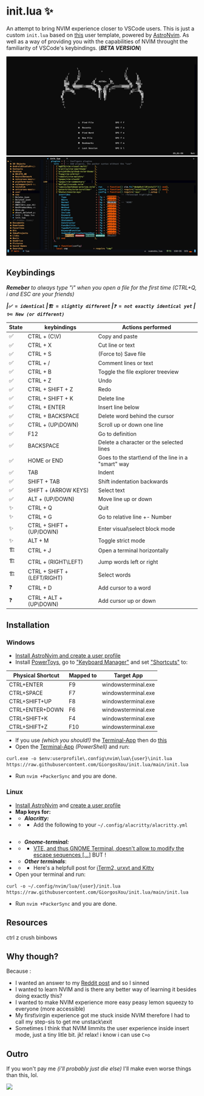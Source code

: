 # init.lua ✨
An attempt to bring NVIM experience closer to VSCode users. This is just a custom `init.lua` based on [this][11] user template, powered by [AstroNvim][12]. As well as a way of providing you with the capabilities of NVIM throught the familiarity of VSCode's keybindings. (***BETA VERSION***)

<div align="center"><p>
<img src=".\images\1.jpg"/>
<img src=".\images\2.jpg"/>
</p></div>


## Keybindings
***Remeber*** *to always type "i" when you open a file for the first time (CTRL+Q, i and ESC are your friends)*

***|`✅ = identical` |`🏗️ = slightly different` |`❓ = not exactly identical yet` |`✨= New (or different)`***

|State|         keybindings         |                  Actions performed                 |
| --- | --------------------------- | -------------------------------------------------- |
|  ✅ | CTRL + (C\V)                | Copy and paste                                     |
|  ✅ | CTRL + X                    | Cut line or text                                   |
|  ✅ | CTRL + S                    | (Force to) Save file                               |
|  ✅ | CTRL + /                    | Comment lines or text                              |
|  ✅ | CTRL + B                    | Toggle the file explorer treeview                  |
|  ✅ | CTRL + Z                    | Undo                                               |
|  ✅ | CTRL + SHIFT + Z            | Redo                                               |
|  ✅ | CTRL + SHIFT + K            | Delete line                                        |
|  ✅ | CTRL + ENTER                | Insert line below                                  |
|  ✅ | CTRL + BACKSPACE            | Delete word behind the cursor                      |
|  ✅ | CTRL + (UP\DOWN)            | Scroll up or down one line                         |
|  ✅ | F12                         | Go to definition                                   |
|  ✅ | BACKSPACE                   | Delete a character or the selected lines           |
|  ✅ | HOME or END                 | Goes to the start\end of the line in a "smart" way |
|  ✅ | TAB                         | Indent                                             |
|  ✅ | SHIFT + TAB                 | Shift indentation backwards                        |
|  ✅ | SHIFT + (ARROW KEYS)        | Select text                                        |
|  ✅ | ALT + (UP/DOWN)             | Move line up or down                               |
|  ✨ | CTRL + Q                    | Quit                                               |
|  ✨ | CTRL + G                    | Go to relative line +- Number                      |
|  ✨ | CTRL + SHIFT + (UP/DOWN)    | Enter visual\select block mode                     |
|  ✨ | ALT + M                     | Toggle strict mode                                 |
|  🏗️ | CTRL + J                    | Open a terminal horizontally                       |
|  🏗️ | CTRL + (RIGHT\LEFT)         | Jump words left or right                           |
|  🏗️ | CTRL + SHIFT + (LEFT/RIGHT) | Select words                                       |
|  ❓ | CTRL + D                    | Add cursor to a word                               |
|  ❓ | CTRL + ALT + (UP\DOWN)      | Add cursor up or down                              |



## Installation
### Windows
* [Install AstroNvim and create a user profile][0] 
* Install [PowerToys][4], go to ["Keyboard Manager"][5] and set ["Shortcuts"][6] to:

| Physical Shortcut | Mapped to |     Target App      |
| ----------------- | --------- | ------------------- |
| CTRL+ENTER        | F9        | windowsterminal.exe |
| CTRL+SPACE        | F7        | windowsterminal.exe |
| CTRL+SHIFT+UP     | F8        | windowsterminal.exe |
| CTRL+ENTER+DOWN   | F6        | windowsterminal.exe |
| CTRL+SHIFT+K      | F4        | windowsterminal.exe |
| CTRL+SHIFT+Z      | F10       | windowsterminal.exe |


* If you use *(which you should!)* the [Terminal-App][3] then do [this][7]
* Open the [Terminal-App][3] *(PowerShell)* and run:
```terminal
curl.exe -o $env:userprofile\.config\nvim\lua\{user}\init.lua https://raw.githubusercontent.com/GiorgosXou/init.lua/main/init.lua
```
* Run `nvim +PackerSync` and you are done.

### Linux
* [Install AstroNvim][1] and [create a user profile][2]
* **Map keys for:**
* * ***Alacritty:***
* * * Add the following to your `~/.config/alacritty/alacritty.yml`
```yml

```
* * ***Gnome-terminal:***
* * * [VTE, and thus GNOME Terminal, doesn't allow to modify the escape sequences  [...]][8] BUT !
* * ***Other terminals***:
* * * Here's a helpfull post for [iTerm2, urxvt and Kitty][9]
* Open your terminal and run:
```terminal
curl -o ~/.config/nvim/lua/{user}/init.lua https://raw.githubusercontent.com/GiorgosXou/init.lua/main/init.lua
```
* Run `nvim +PackerSync` and you are done.


## Resources
ctrl z crush binbows

## Why though?
Because :
* I wanted an answer to my [Reddit post][10] and so I sinned
* I wanted to learn NVIM and is there any better way of learning it besides doing exactly this?
* I wanted to make NVIM experience more easy peasy lemon squeezy to everyone (more accessible)
* My first\virgin experience got me stuck inside NVIM therefore I had to call my step-sis to get me unstack\exit
* Sometimes I think that NVIM limmits the user experience inside insert mode, just a tiny litle bit. jk! relax! i know i can use `C+o`


## Outro
If you won't pay me *(i'll probably just die else)* I'll make even worse things than this, lol.

<img src="https://img.shields.io/github/last-commit/GiorgosXou/init.lua?color=%4dc71f&label=Last%20Commit%20Suicide&logo=github&style=flat-square"/>



<!--
    https://github.com/neovim/neovim/issues/8139 
    if this goes well i might consider making an init for every terminal?
-->

[0]:  https://github.com/GiorgosXou/Random-stuff/blob/main/Notes/note3.md
[1]:  https://github.com/AstroNvim/AstroNvim#%EF%B8%8F-installation
[2]:  https://astronvim.github.io/configuration/manage_user_config
[3]:  https://apps.microsoft.com/store/detail/windows-terminal/9N0DX20HK701
[4]:  https://apps.microsoft.com/store/detail/microsoft-powertoys/XP89DCGQ3K6VLD
[5]:  https://docs.microsoft.com/en-us/windows/powertoys/keyboard-manager
[6]:  https://docs.microsoft.com/en-us/windows/powertoys/keyboard-manager#remap-shortcuts
[7]:  https://stackoverflow.com/a/65109836/11465149
[8]:  https://askubuntu.com/a/1414453/1425586
[9]:  https://stackoverflow.com/a/42461580/11465149
[10]: https://www.reddit.com/r/neovim/comments/rup7no/vscode_keybinding_in_nvim/
[11]: https://github.com/AstroNvim/AstroNvim/tree/main/lua/user_example
[12]: https://github.com/AstroNvim/AstroNvim
